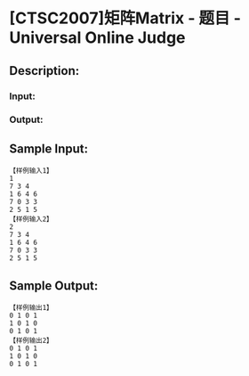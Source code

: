 # [CTSC2007]矩阵Matrix - 题目 - Universal Online Judge

## Description: 



### Input: 



### Output: 



 


## Sample Input: 
```
【样例输入1】
1
7 3 4
1 6 4 6
7 0 3 3
2 5 1 5
【样例输入2】
2
7 3 4
1 6 4 6
7 0 3 3
2 5 1 5

```

## Sample Output: 
```
【样例输出1】
0 1 0 1 
1 0 1 0 
0 1 0 1
【样例输出2】
0 1 0 1 
1 0 1 0 
0 1 0 1

```
